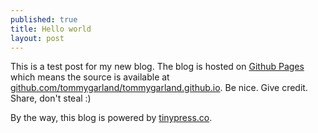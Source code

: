```yaml
---
published: true
title: Hello world
layout: post
---
```

This is a test post for my new blog. The blog is hosted on [Github Pages](http://pages.github.com/) which means the source is available at [github.com/tommygarland/tommygarland.github.io](http://github.com/tommygarland/tommygarland.github.io). Be nice. Give credit. Share, don't steal :)

By the way, this blog is powered by [tinypress.co](https://tinypress.co).